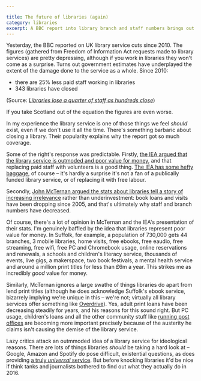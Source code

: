 ```yaml
---

title: The future of libraries (again)
category: libraries
excerpt: A BBC report into library branch and staff numbers brings out the usual arguments against the service. Why can't some right wing critics even bother to find out what libraries do?
---
```


Yesterday, the BBC reported on UK library service cuts since 2010. The figures (gathered from Freedom of Information Act requests made to library services) are pretty depressing, although if you work in libraries they won't come as a surprise. Turns out government estimates have underplayed the extent of the damage done to the service as a whole. Since 2010:

- there are 25% less paid staff working in libraries
- 343 libraries have closed

(Source: <cite>[Libraries lose a quarter of staff as hundreds close](https://www.bbc.co.uk/news/uk-england-35707956)</cite>)

If you take Scotland out of the equation the figures are even worse.

In my experience the library service is one of those things we feel _should_ exist, even if we don't use it all the time. There's something barbaric about closing a library. Their popularity explains why the report got so much coverage.

Some of the right's response was predictable. Firstly, [the IEA argued that the library service is outmoded and poor value for money](https://www.iea.org.uk/in-the-media/media-coverage/public-libraries-need-to-modernise-in-order-to-be-sustained), and that replacing paid staff with volunteers is a good thing. [The IEA has some hefty baggage](https://www.bbc.co.uk/blogs/adamcurtis/entries/fdb484c8-99a1-32a3-83be-20108374b985), of course &#8211; it's hardly a surprise it's not a fan of a publically funded library service, or of replacing it with free labour.

Secondly, [John McTernan argued the stats about libraries tell a story of increasing irrelevance](https://www.telegraph.co.uk/news/12206475/Dont-mourn-the-loss-of-libraries-the-internet-has-made-them-obsolete.html) rather than underinvestment: book loans and visits have been dropping since 2005, and that's ultimately why staff and branch numbers have decreased.

Of course, there's a lot of opinion in McTernan and the IEA's presentation of their stats. I'm genuinely baffled by the idea that libraries represent poor value for money. In Suffolk, for example, a population of 730,000 gets 44 branches, 3 mobile libraries, home visits, free ebooks, free eaudio, free streaming, free wifi, free PC and Chromebook usage, online reservations and renewals, a schools and children's literacy service, thousands of events, live gigs, a makerspace, two book festivals, a mental health service and around a million print titles for less than &pound;6m a year. This strikes me as incredibly _good_ value for money.

Similarly, McTernan ignores a large swathe of things libraries do apart from lend print titles (although he does acknowledge Suffolk's ebook service, bizarrely implying we're unique in this &#8211; we're not; virtually all library services offer something like [Overdrive](https://www.overdrive.com/)). Yes, adult print loans have been decreasing steadily for years, and his reasons for this sound right. But PC usage, children's loans and all the other community stuff like [running post offices](https://suffolklibraries.co.uk/news/stradbroke-library-post-office-opens-this-week) are becoming more important precisely because of the austerity he claims isn't causing the demise of the library service.

Lazy critics attack an outmmoded idea of a library service for ideological reasons. There are lots of things libraries _should_ be taking a hard look at &#8211; Google, Amazon and Spotify do pose difficult, existential questions, as does providing [a truly _universal_ service](/2014/09/new-library-almere-for-everyone/). But before knocking libraries it'd be nice if think tanks and journalists bothered to find out what they actually do in 2016.
